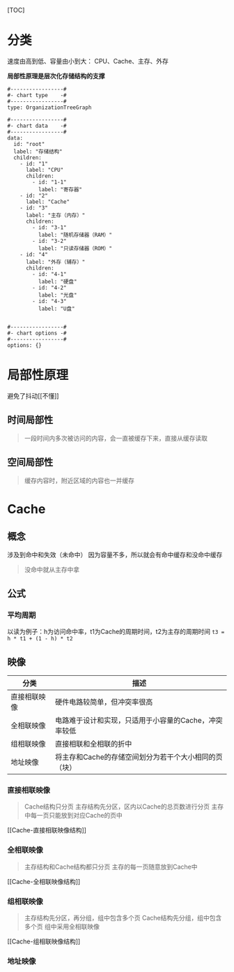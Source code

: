 [TOC]

# 分类
速度由高到低、容量由小到大：
CPU、Cache、主存、外存

**局部性原理是层次化存储结构的支撑**

```chartsview
#-----------------#
#- chart type    -#
#-----------------#
type: OrganizationTreeGraph

#-----------------#
#- chart data    -#
#-----------------#
data:
  id: "root"
  label: "存储结构"
  children:
    - id: "1"
      label: "CPU"
	  children:
        - id: "1-1"
          label: "寄存器"
	- id: "2"
      label: "Cache" 
	- id: "3"
      label: "主存（内存）"
	  children:
        - id: "3-1"
          label: "随机存储器（RAM）"
		- id: "3-2"
          label: "只读存储器（ROM）"   
	- id: "4"
      label: "外存（辅存）" 
      children:
        - id: "4-1"
          label: "硬盘"
		- id: "4-2"
          label: "光盘" 
		- id: "4-3"
          label: "U盘" 
		  

#-----------------#
#- chart options -#
#-----------------#
options: {}
```
                  
# 局部性原理
避免了抖动[[不懂]]

## 时间局部性
> 一段时间内多次被访问的内容，会一直被缓存下来，直接从缓存读取

## 空间局部性
> 缓存内容时，附近区域的内容也一并缓存

# Cache
## 概念
涉及到命中和失效（未命中）
因为容量不多，所以就会有命中缓存和没命中缓存
>没命中就从主存中拿

## 公式
### 平均周期
以读为例子：h为访问命中率，t1为Cache的周期时间，t2为主存的周期时间
`t3 = h * t1 + (1 - h) * t2`

## 映像
| 分类         | 描述                                                  |
| ------------ | ----------------------------------------------------- |
| 直接相联映像 | 硬件电路较简单，但冲突率很高                          |
| 全相联映像   | 电路难于设计和实现，只适用于小容量的Cache，冲突率较低 |
| 组相联映像   | 直接相联和全相联的折中                                |
| 地址映像     | 将主存和Cache的存储空间划分为若干个大小相同的页（块） |

### 直接相联映像
> Cache结构只分页
> 主存结构先分区，区内以Cache的总页数进行分页
> 主存中每一页只能放到对应Cache的页中

[[Cache-直接相联映像结构]]

### 全相联映像
> 主存结构和Cache结构都只分页
> 主存的每一页随意放到Cache中

[[Cache-全相联映像结构]]


### 组相联映像
> 主存结构先分区，再分组，组中包含多个页
> Cache结构先分组，组中包含多个页
> 组中采用全相联映像

[[Cache-组相联映像结构]]

### 地址映像

